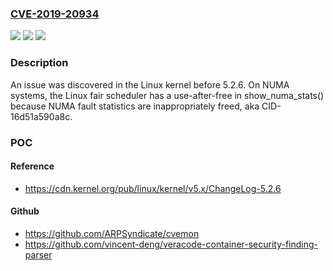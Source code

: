 ### [CVE-2019-20934](https://cve.mitre.org/cgi-bin/cvename.cgi?name=CVE-2019-20934)
![](https://img.shields.io/static/v1?label=Product&message=n%2Fa&color=blue)
![](https://img.shields.io/static/v1?label=Version&message=n%2Fa&color=blue)
![](https://img.shields.io/static/v1?label=Vulnerability&message=n%2Fa&color=brighgreen)

### Description

An issue was discovered in the Linux kernel before 5.2.6. On NUMA systems, the Linux fair scheduler has a use-after-free in show_numa_stats() because NUMA fault statistics are inappropriately freed, aka CID-16d51a590a8c.

### POC

#### Reference
- https://cdn.kernel.org/pub/linux/kernel/v5.x/ChangeLog-5.2.6

#### Github
- https://github.com/ARPSyndicate/cvemon
- https://github.com/vincent-deng/veracode-container-security-finding-parser

